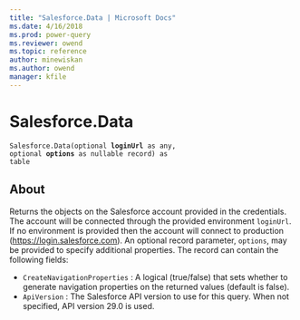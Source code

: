 ```yaml
---
title: "Salesforce.Data | Microsoft Docs"
ms.date: 4/16/2018
ms.prod: power-query
ms.reviewer: owend
ms.topic: reference
author: minewiskan
ms.author: owend
manager: kfile
---
```

# Salesforce.Data
<code>Salesforce.Data(optional **loginUrl** as any, optional **options** as nullable record) as table</code>

## About

Returns the objects on the Salesforce account provided in the credentials. The account will be connected through the provided environment <code>loginUrl</code>. If no environment is provided then the account will connect to production (https://login.salesforce.com). An optional record parameter, <code>options</code>, may be provided to specify additional properties. The record can contain the following fields: 
* <code>CreateNavigationProperties</code> : A logical (true/false) that sets whether to generate navigation properties on the returned values (default is false).
* <code>ApiVersion</code> : The Salesforce API version to use for this query. When not specified, API version 29.0 is used. 
